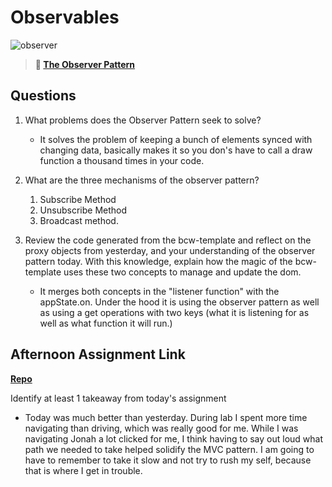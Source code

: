 # Observables

![observer](https://bcw.blob.core.windows.net/public/img/journals/8014045611652045)

> **📖 [The Observer Pattern](https://codeworksacademy.com/fs-student-guide/resources/wk3/04-Observer-Pattern)**

## Questions

1. What problems does the Observer Pattern seek to solve?

    - It solves the problem of keeping a bunch of elements synced with changing data, basically makes it so you don's have to call a draw function a thousand times in your code. 

2. What are the three mechanisms of the observer pattern?
    1. Subscribe Method
    2. Unsubscribe Method
    3. Broadcast method. 

3. Review the code generated from the bcw-template and reflect on the proxy objects from yesterday, and your understanding of the observer pattern today. With this knowledge, explain how the magic of the bcw-template uses these two concepts to manage and update the dom.
     - It merges both concepts in the "listener function" with the appState.on. Under the hood it is using the observer pattern as well as using a get operations with two keys (what it is listening for as well as what function it will run.)

## Afternoon Assignment Link

**[Repo](https://github.com/smithtaylord/FruitSalad)**

Identify at least 1 takeaway from today's assignment

 - Today was much better than yesterday. During lab I spent more time navigating than driving, which was really good for me. While I was navigating Jonah a lot clicked for me, I think having to say out loud what path we needed to take helped solidify the MVC pattern. I am going to have to remember to take it slow and not try to rush my self, because that is where I get in trouble. 
